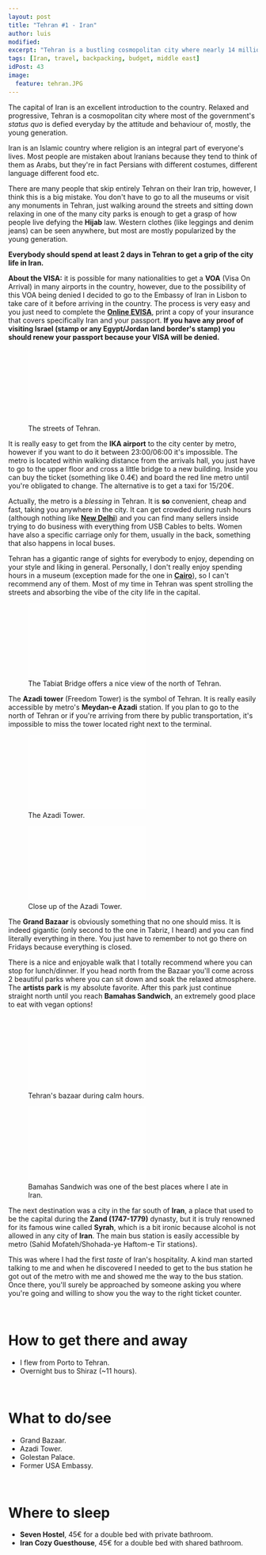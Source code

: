 ```yaml
---
layout: post
title: "Tehran #1 - Iran"
author: luis
modified:
excerpt: "Tehran is a bustling cosmopolitan city where nearly 14 million people live. The capital is the most secular and liberal city in the country, full of stylish and friendly people."
tags: [Iran, travel, backpacking, budget, middle east]
idPost: 43
image:
  feature: tehran.JPG
---
```


The capital of Iran is an excellent introduction to the country. Relaxed and progressive, Tehran is a cosmopolitan city where most of the government's <i>status quo</i> is defied everyday by the attitude and behaviour of, mostly, the young generation.

Iran is an Islamic country where religion is an integral part of everyone's lives. Most people are mistaken about Iranians because they tend to think of them as Arabs, but they're in fact Persians with different costumes, different language different food etc.

There are many people that skip entirely Tehran on their Iran trip, however, I think this is a big mistake. You don't have to go to all the museums or visit any monuments in Tehran, just walking around the streets and sitting down relaxing in one of the many city parks is enough to get a grasp of how people live defying the <b>Hijab</b> law. Western clothes (like leggings and denim jeans) can be seen anywhere, but most are mostly popularized by the young generation.

<b><highlight><middle>Everybody should spend at least 2 days in Tehran to get a grip of the city life in Iran.</middle></highlight></b>

<b>About the VISA:</b> it is possible for many nationalities to get a <b>VOA</b> (Visa On Arrival) in many airports in the country, however, due to the possibility of this VOA being denied I decided to go to the Embassy of Iran in Lisbon to take care of it before arriving in the country. The process is very easy and you just need to complete the <b><a href="http://e_visa.mfa.ir/en/" target="_blank">Online EVISA</a></b>, print a copy of your insurance that covers specifically Iran and your passport. <b>If you have any proof of visiting Israel (stamp or any Egypt/Jordan land border's stamp) you should renew your passport because your VISA will be denied.</b>

<figure>
	<a href="../images/iran/tehran/tehran1.JPG"><img src="../images/blank.JPG" alt="" data-echo="../images/iran/tehran/tehran1.JPG"></a>
	<figcaption>The streets of Tehran.</figcaption>
</figure>

It is really easy to get from the <b>IKA airport</b> to the city center by metro, however if you want to do it between 23:00/06:00 it's impossible. The metro is located within walking distance from the arrivals hall, you just have to go to the upper floor and cross a little bridge to a new building. Inside you can buy the ticket (something like 0.4€) and board the red line metro until you're obligated to change. The alternative is to get a taxi for 15/20€.

Actually, the metro is a <i>blessing</i> in Tehran. It is <b>so</b> convenient, cheap and fast, taking you anywhere in the city. It can get crowded during rush hours (although nothing like <b><a href="{{site.url}}/Delhi" target="_blank">New Delhi</a></b>) and you can find many sellers inside trying to do business with everything from USB Cables to belts. Women have also a specific carriage only for them, usually in the back, something that also happens in local buses.

Tehran has a gigantic range of sights for everybody to enjoy, depending on your style and liking in general. Personally, I don't really enjoy spending hours in a museum (exception made for the one in <b><a href="{{site.url}}/Cairo" target="_blank">Cairo</a></b>), so I can't recommend any of them. Most of my time in Tehran was spent strolling the streets and absorbing the vibe of the city life in the capital.

<figure>
	<a href="../images/iran/tehran/tehran2.JPG"><img src="../images/blank.JPG" alt="" data-echo="../images/iran/tehran/tehran2.JPG"></a>
	<figcaption>The Tabiat Bridge offers a nice view of the north of Tehran.</figcaption>
</figure>

The <b>Azadi tower</b> (Freedom Tower) is the symbol of Tehran. It is really easily accessible by metro's <b>Meydan-e Azadi</b> station. If you plan to go to the north of Tehran or if you're arriving from there by public transportation, it's impossible to miss the tower located right next to the terminal.

<figure>
	<a href="../images/iran/tehran/tehran3.JPG"><img src="../images/blank.JPG" alt="" data-echo="../images/iran/tehran/tehran3.JPG"></a>
	<figcaption>The Azadi Tower.</figcaption>
</figure>

<figure>
	<a href="../images/iran/tehran/tehran4.JPG"><img src="../images/blank.JPG" alt="" data-echo="../images/iran/tehran/tehran4.JPG"></a>
	<figcaption>Close up of the Azadi Tower.</figcaption>
</figure>

The <b>Grand Bazaar</b> is obviously something that no one should miss. It is indeed gigantic (only second to the one in Tabriz, I heard) and you can find literally everything in there. You just have to remember to not go there on Fridays because everything is closed.

There is a nice and enjoyable walk that I totally recommend where you can stop for lunch/dinner. If you head north from the Bazaar you'll come across 2 beautiful parks where you can sit down and soak the relaxed atmosphere. The <b>artists park</b> is my absolute favorite. After this park just continue straight north until you reach <b>Bamahas Sandwich</b>, an extremely good place to eat with vegan options!

<figure>
	<a href="../images/iran/tehran/tehran6.JPG"><img src="../images/blank.JPG" alt="" data-echo="../images/iran/tehran/tehran6.JPG"></a>
	<figcaption>Tehran's bazaar during calm hours.</figcaption>
</figure>

<figure>
	<a href="../images/iran/tehran/tehran5.JPG"><img src="../images/blank.JPG" alt="" data-echo="../images/iran/tehran/tehran5.JPG"></a>
	<figcaption>Bamahas Sandwich was one of the best places where I ate in Iran.</figcaption>
</figure>

The next destination was a city in the far south of <b>Iran</b>, a place that used to be the capital during the <b>Zand (1747-1779)</b> dynasty, but it is truly renowned for its famous wine called <b>Syrah</b>, which is a bit ironic because alcohol is not allowed in any city of <b>Iran</b>. The main bus station is easily accessible by metro (Sahid Mofateh/Shohada-ye Haftom-e Tir stations).

This was where I had the first <i>taste</i> of Iran's hospitality. A kind man started talking to me and when he discovered I needed to get to the bus station he got out of the metro with me and showed me the way to the bus station. Once there, you'll surely be approached by someone asking you where you're going and willing to show you the way to the right ticket counter.

<br>
<h1>How to get there and away</h1>
<ul>
<li>I flew from Porto to Tehran.</li>
<li>Overnight bus to Shiraz (~11 hours).</li>
</ul>

<br>
<h1>What to do/see</h1>
<ul>
<li>Grand Bazaar.</li>
<li>Azadi Tower.</li>
<li>Golestan Palace.</li>
<li>Former USA Embassy.</li>
</ul>

<br>
<h1>Where to sleep</h1>
<ul>
<li><b>Seven Hostel</b>, 45€ for a double bed with private bathroom.</li>
<li><b>Iran Cozy Guesthouse</b>, 45€ for a double bed with shared bathroom.</li>
</ul>
